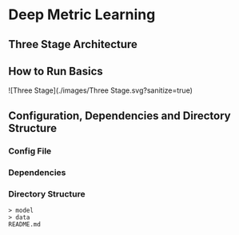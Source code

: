 # Deep Metric Learning

## Three Stage Architecture



## How to Run Basics

![Three Stage](./images/Three Stage.svg?sanitize=true)



## Configuration, Dependencies and Directory Structure

### Config File

### Dependencies

### Directory Structure



```
> model
> data
README.md
```



## 
